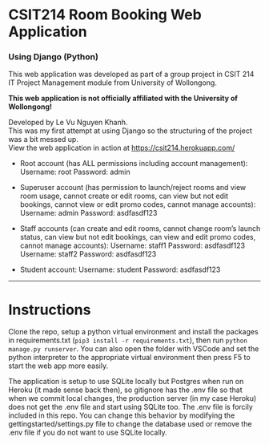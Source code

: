 # CSIT214 Room Booking Web Application
### Using Django (Python)
This web application was developed as part of a group project in CSIT 214 IT Project Management module from University of Wollongong.

**This web application is not officially affiliated with the University of Wollongong!**

Developed by Le Vu Nguyen Khanh.  
This was my first attempt at using Django so the structuring of the project was a bit messed up.  
View the web application in action at https://csit214.herokuapp.com/

- Root account (has ALL permissions including account management):
Username: root
Password: admin


- Superuser account (has permission to launch/reject rooms and view room usage, cannot create or edit rooms, can view but not edit bookings, cannot view or edit promo codes, cannot manage accounts):
Username: admin
Password: asdfasdf123


- Staff accounts (can create and edit rooms, cannot change room’s launch status, can view but not edit bookings, can view and edit promo codes, cannot manage accounts):
Username: staff1
Password: asdfasdf123
Username: staff2
Password: asdfasdf123


- Student account:
Username: student
Password: asdfasdf123

---
# Instructions
Clone the repo, setup a python virtual environment and install the packages in requirements.txt (`pip3 install -r requirements.txt`), then run `python manage.py runserver`. You can also open the folder with VSCode and set the python interpreter to the appropriate virtual environment then press F5 to start the web app more easily.

The application is setup to use SQLite locally but Postgres when run on Heroku (it made sense back then), so gitignore has the .env file so that when we commit local changes, the production server (in my case Heroku) does not get the .env file and start using SQLite too. The .env file is forcily included in this repo. You can change this behavior by modifying the gettingstarted/settings.py file to change the database used or remove the .env file if you do not want to use SQLite locally.
